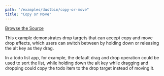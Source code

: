 ```yaml
---
path: "/examples/dustbin/copy-or-move"
title: "Copy or Move"
---
```


[Browse the Source](https://github.com/react-dnd/react-dnd/tree/master/packages/documentation-examples/src/01%20Dustbin/Copy%20or%20Move)

This example demonstrates drop targets that can accept copy and move
drop effects, which users can switch between by holding down or
releasing the alt key as they drag.

In a todo list app, for example, the default drag and drop operation
could be used to sort the list, while holding down the alt key while
dragging and dropping could copy the todo item to the drop target
instead of moving it.

<dustbinCopyOrMove></dustbinCopyOrMove>
